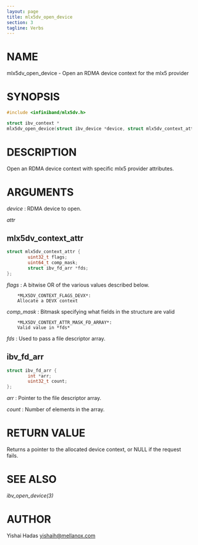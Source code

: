```yaml
---
layout: page
title: mlx5dv_open_device
section: 3
tagline: Verbs
---
```


# NAME

mlx5dv_open_device - Open an RDMA device context for the mlx5 provider

# SYNOPSIS

```c
#include <infiniband/mlx5dv.h>

struct ibv_context *
mlx5dv_open_device(struct ibv_device *device, struct mlx5dv_context_attr *attr);
```

# DESCRIPTION

Open an RDMA device context with specific mlx5 provider attributes.

# ARGUMENTS

*device*
:	RDMA device to open.

*attr*

## mlx5dv_context_attr

```c
struct mlx5dv_context_attr {
        uint32_t flags;
        uint64_t comp_mask;
        struct ibv_fd_arr *fds;
};
```

*flags*
:       A bitwise OR of the various values described below.

        *MLX5DV_CONTEXT_FLAGS_DEVX*:
        Allocate a DEVX context

*comp_mask*
:       Bitmask specifying what fields in the structure are valid

        *MLX5DV_CONTEXT_ATTR_MASK_FD_ARRAY*:
        Valid value in *fds*

*fds*
:       Used to pass a file descriptor array.

## ibv_fd_arr

```c
struct ibv_fd_arr {
        int *arr;
        uint32_t count;
};

```

*arr*
:      Pointer to the file descriptor array.

*count*
:      Number of elements in the array.

# RETURN VALUE
Returns a pointer to the allocated device context, or NULL if the request fails.

# SEE ALSO

*ibv_open_device(3)*

# AUTHOR

Yishai Hadas <yishaih@mellanox.com>
